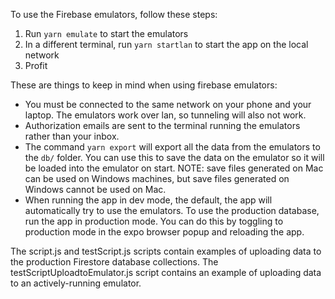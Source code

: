 To use the Firebase emulators, follow these steps:
1. Run `yarn emulate` to start the emulators
2. In a different terminal, run `yarn startlan` to start the app on the local network
3. Profit

These are things to keep in mind when using firebase emulators:

- You must be connected to the same network on your phone and your laptop. The emulators work over lan, so tunneling will also not work.
- Authorization emails are sent to the terminal running the emulators rather than your inbox.
- The command `yarn export` will export all the data from the emulators to the `db/` folder. You can use this to save the data on the emulator so it will be loaded into the emulator on start. NOTE: save files generated on Mac can be used on Windows machines, but save files generated on Windows cannot be used on Mac.
- When running the app in dev mode, the default, the app will automatically try to use the emulators. To use the production database, run the app in production mode. You can do this by toggling to production mode in the expo browser popup and reloading the app.

The script.js and testScript.js scripts contain examples of uploading data
to the production Firestore database collections. The testScriptUploadtoEmulator.js
script contains an example of uploading data to an actively-running emulator.
